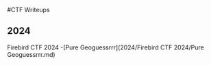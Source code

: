 #CTF Writeups

## 2024
Firebird CTF 2024
-[Pure Geoguessrrr](2024/Firebird CTF 2024/Pure Geoguessrrr.md)
